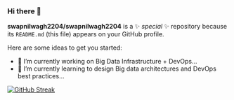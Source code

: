 ### Hi there 👋

**swapnilwagh2204/swapnilwagh2204** is a ✨ _special_ ✨ repository because its `README.md` (this file) appears on your GitHub profile.

Here are some ideas to get you started:

- 🔭 I’m currently working on Big Data Infrastructure + DevOps...
- 🌱 I’m currently learning to design Big data architectures and DevOps best practices...

[![GitHub Streak](https://streak-stats.demolab.com/?user=swapnilwagh2204)](https://git.io/streak-stats)

